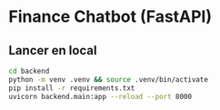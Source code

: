 # Finance Chatbot (FastAPI)

## Lancer en local

```bash
cd backend
python -m venv .venv && source .venv/bin/activate
pip install -r requirements.txt
uvicorn backend.main:app --reload --port 8000
```
